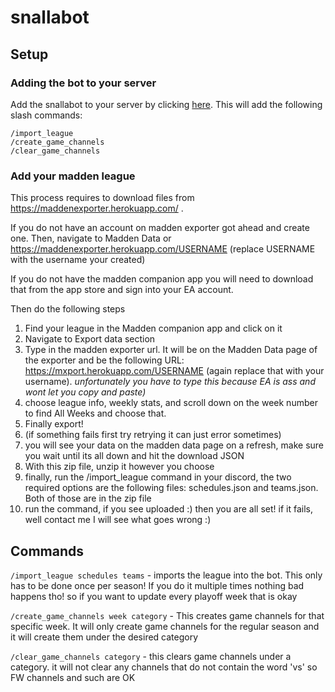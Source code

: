 # snallabot

## Setup

### Adding the bot to your server

Add the snallabot to your server by clicking [here](https://discord.com/api/oauth2/authorize?client_id=970091866450198548&permissions=268445712&scope=applications.commands%20bot). This will add the following slash commands: 

```
/import_league
/create_game_channels
/clear_game_channels
```

### Add your madden league

This process requires to download files from https://maddenexporter.herokuapp.com/ . 

If you do not have an account on madden exporter got ahead and create one. Then, navigate to Madden Data or https://maddenexporter.herokuapp.com/USERNAME (replace USERNAME with the username your created)

If you do not have the madden companion app you will need to download that from the app store and sign into your EA account. 

Then do the following steps
1. Find your league in the Madden companion app and click on it
2. Navigate to Export data section
3. Type in the madden exporter url. It will be on the Madden Data page of the exporter and be the following URL: https://mxport.herokuapp.com/USERNAME (again replace that with your username). *unfortunately you have to type this because EA is ass and wont let you copy and paste)*
4. choose league info, weekly stats, and scroll down on the week number to find All Weeks and choose that.
5. Finally export!
6. (if something fails first try retrying it can just error sometimes)
7. you will see your data on the madden data page on a refresh, make sure you wait until its all down and hit the download JSON
8. With this zip file, unzip it however you choose
9. finally, run the /import_league command in your discord, the two required options are the following files: schedules.json and teams.json. Both of those are in the zip file
10. run the command, if you see uploaded :) then you are all set! if it fails, well contact me I will see what goes wrong :) 

## Commands

`/import_league schedules teams` - imports the league into the bot. This only has to be done once per season! If you do it multiple times nothing bad happens tho! so if you want to update every playoff week that is okay

`/create_game_channels week category` - This creates game channels for that specific week. It will only create game channels for the regular season and it will create them under the desired category

`/clear_game_channels category` - this clears game channels under a category. it will not clear any channels that do not contain the word 'vs' so FW channels and such are OK
